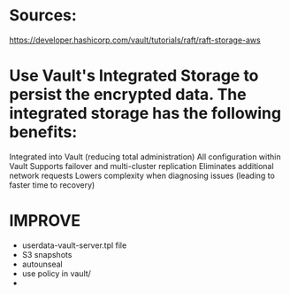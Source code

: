 

# Sources:
https://developer.hashicorp.com/vault/tutorials/raft/raft-storage-aws


# Use Vault's Integrated Storage to persist the encrypted data. The integrated storage has the following benefits:

Integrated into Vault (reducing total administration)
All configuration within Vault
Supports failover and multi-cluster replication
Eliminates additional network requests
Lowers complexity when diagnosing issues (leading to faster time to recovery)


# IMPROVE
- userdata-vault-server.tpl file
- S3 snapshots
- autounseal
- use policy in vault/
- 